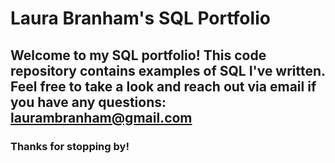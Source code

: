 # Laura Branham's SQL Portfolio

## Welcome to my SQL portfolio! This code repository contains examples of SQL I've written. Feel free to take a look and reach out via email if you have any questions: laurambranham@gmail.com

### Thanks for stopping by!
